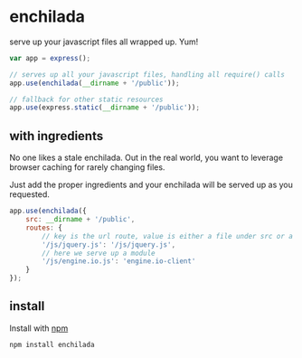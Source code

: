# enchilada

serve up your javascript files all wrapped up. Yum!

```javascript
var app = express();

// serves up all your javascript files, handling all require() calls
app.use(enchilada(__dirname + '/public'));

// fallback for other static resources
app.use(express.static(__dirname + '/public'));
```

## with ingredients

No one likes a stale enchilada. Out in the real world, you want to leverage browser caching for rarely changing files.

Just add the proper ingredients and your enchilada will be served up as you requested.

```javascript
app.use(enchilada({
    src: __dirname + '/public',
    routes: {
        // key is the url route, value is either a file under src or a module
        '/js/jquery.js': '/js/jquery.js',
        // here we serve up a module
        '/js/engine.io.js': 'engine.io-client'
    }
});
```

## install

Install with [npm](https://npmjs.org)

```shell
npm install enchilada
```
